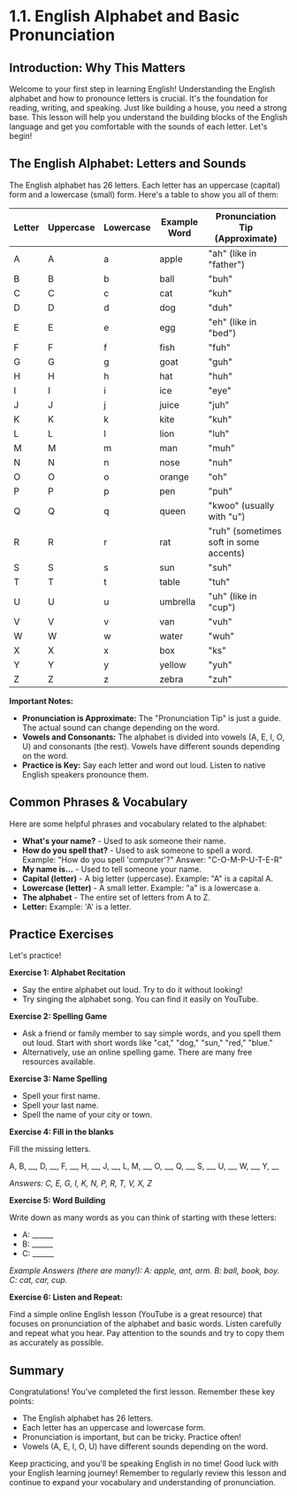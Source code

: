 # 1.1. English Alphabet and Basic Pronunciation

## Introduction: Why This Matters

Welcome to your first step in learning English! Understanding the English alphabet and how to pronounce letters is crucial. It's the foundation for reading, writing, and speaking. Just like building a house, you need a strong base. This lesson will help you understand the building blocks of the English language and get you comfortable with the sounds of each letter. Let's begin!

## The English Alphabet: Letters and Sounds

The English alphabet has 26 letters. Each letter has an uppercase (capital) form and a lowercase (small) form. Here's a table to show you all of them:

| Letter | Uppercase | Lowercase | Example Word | Pronunciation Tip (Approximate) |
|---|---|---|---|---|
| A | A | a | apple | "ah" (like in "father") |
| B | B | b | ball | "buh" |
| C | C | c | cat | "kuh" |
| D | D | d | dog | "duh" |
| E | E | e | egg | "eh" (like in "bed") |
| F | F | f | fish | "fuh" |
| G | G | g | goat | "guh" |
| H | H | h | hat | "huh" |
| I | I | i | ice | "eye" |
| J | J | j | juice | "juh" |
| K | K | k | kite | "kuh" |
| L | L | l | lion | "luh" |
| M | M | m | man | "muh" |
| N | N | n | nose | "nuh" |
| O | O | o | orange | "oh" |
| P | P | p | pen | "puh" |
| Q | Q | q | queen | "kwoo" (usually with "u") |
| R | R | r | rat | "ruh" (sometimes soft in some accents) |
| S | S | s | sun | "suh" |
| T | T | t | table | "tuh" |
| U | U | u | umbrella | "uh" (like in "cup") |
| V | V | v | van | "vuh" |
| W | W | w | water | "wuh" |
| X | X | x | box | "ks" |
| Y | Y | y | yellow | "yuh" |
| Z | Z | z | zebra | "zuh" |

**Important Notes:**

*   **Pronunciation is Approximate:** The "Pronunciation Tip" is just a guide.  The actual sound can change depending on the word.
*   **Vowels and Consonants:** The alphabet is divided into vowels (A, E, I, O, U) and consonants (the rest). Vowels have different sounds depending on the word.
*   **Practice is Key:** Say each letter and word out loud. Listen to native English speakers pronounce them.

## Common Phrases & Vocabulary

Here are some helpful phrases and vocabulary related to the alphabet:

*   **What's your name?** - Used to ask someone their name.
*   **How do you spell that?** - Used to ask someone to spell a word.  Example: "How do you spell 'computer'?" Answer: "C-O-M-P-U-T-E-R"
*   **My name is...** - Used to tell someone your name.
*   **Capital (letter)** - A big letter (uppercase). Example: "A" is a capital A.
*   **Lowercase (letter)** - A small letter. Example: "a" is a lowercase a.
*   **The alphabet** - The entire set of letters from A to Z.
*   **Letter:** Example: 'A' is a letter.

## Practice Exercises

Let's practice!

**Exercise 1: Alphabet Recitation**

*   Say the entire alphabet out loud. Try to do it without looking!
*   Try singing the alphabet song.  You can find it easily on YouTube.

**Exercise 2: Spelling Game**

*   Ask a friend or family member to say simple words, and you spell them out loud.  Start with short words like "cat," "dog," "sun," "red," "blue."
*   Alternatively, use an online spelling game.  There are many free resources available.

**Exercise 3: Name Spelling**

*   Spell your first name.
*   Spell your last name.
*   Spell the name of your city or town.

**Exercise 4: Fill in the blanks**

Fill the missing letters.

A, B, __, D, __, F, __, H, __, J, __, L, M, __, O, __, Q, __, S, __, U, __, W, __, Y, __

*Answers: C, E, G, I, K, N, P, R, T, V, X, Z*

**Exercise 5: Word Building**

Write down as many words as you can think of starting with these letters:

* A: ______
* B: ______
* C: ______

*Example Answers (there are many!): A: apple, ant, arm.  B: ball, book, boy. C: cat, car, cup.*

**Exercise 6: Listen and Repeat:**

Find a simple online English lesson (YouTube is a great resource) that focuses on pronunciation of the alphabet and basic words. Listen carefully and repeat what you hear.  Pay attention to the sounds and try to copy them as accurately as possible.

## Summary

Congratulations! You've completed the first lesson. Remember these key points:

*   The English alphabet has 26 letters.
*   Each letter has an uppercase and lowercase form.
*   Pronunciation is important, but can be tricky. Practice often!
*   Vowels (A, E, I, O, U) have different sounds depending on the word.

Keep practicing, and you'll be speaking English in no time! Good luck with your English learning journey! Remember to regularly review this lesson and continue to expand your vocabulary and understanding of pronunciation.
